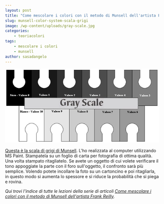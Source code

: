 ```yaml
---
layout: post
title: "Come mescolare i colori con il metodo di Munsell dell'artista Frank Reilly. La scala dei grigi."
slug: munsell-color-system-scala-grigi
image: /wp-content/uploads/gray-scale.jpg
categories:
    - teoriacolori
tags:
    - mescolare i colori
    - munsell
author: sasadangelo
---
```


![Gray Scale](/wp-content/uploads/gray-scale.jpg "Gray Scale")

[Questa è la scala di grigi di Munsell](/wp-content/uploads/gray-scale.jpg). L'ho realizzata al computer utilizzando MS Paint. Stampatela su un foglio di carta per fotografia di ottima qualità. Una volta stampato ritagliatelo. Se avete un oggetto di cui volete verificare il tono appoggiate la parte con il foro sull'oggetto, il confronto sarà più semplice. Volendo potete incollare la foto su un cartoncino e poi ritagliarla, in questo modo si aumenta lo spessore e si riduce la probabilità che si piega e rovina.

_Qui trovi l'indice di tutte le lezioni della serie di articoli [Come mescolare i colori con il metodo di Munsell dell'artista Frank Reilly](https://www.disegnoepittura.it/munsell-color-system/)._
